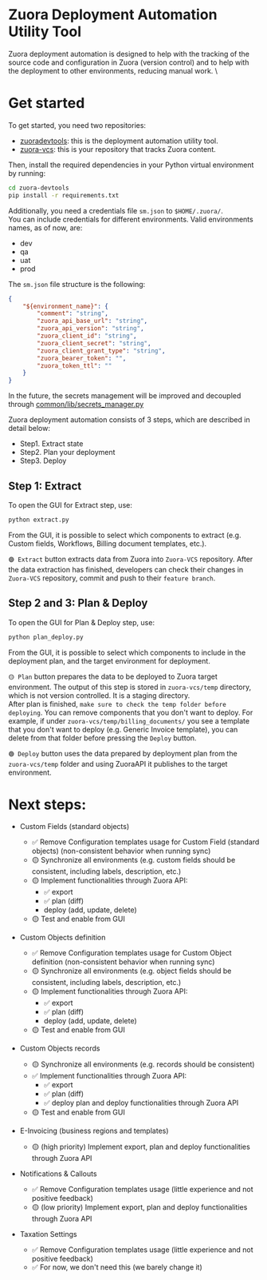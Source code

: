# Zuora Deployment Automation Utility Tool

Zuora deployment automation is designed to help with the tracking of the source code and configuration in Zuora (version control) and to help with the deployment to other environments, reducing manual work. \

# Get started
To get started, you need two repositories:
- [zuoradevtools](https://github.com/armenb4/zuoradevtools): this is the deployment automation utility tool.
- [zuora-vcs](...): this is your repository that tracks Zuora content.

Then, install the required dependencies in your Python virtual environment by running:
```sh
cd zuora-devtools
pip install -r requirements.txt
```

Additionally, you need a credentials file ``sm.json`` to ``$HOME/.zuora/``. \
You can include credentials for different environments. Valid environments names, as of now, are:
- dev
- qa
- uat
- prod


The ``sm.json`` file structure is the following:
```json
{
    "${environment_name}": {
        "comment": "string",
        "zuora_api_base_url": "string",
        "zuora_api_version": "string",
        "zuora_client_id": "string",
        "zuora_client_secret": "string",
        "zuora_client_grant_type": "string",
        "zuora_bearer_token": "",
        "zuora_token_ttl": ""
    }
}
```

In the future, the secrets management will be improved and decoupled through [common/lib/secrets_manager.py](common/lib/secrets_manager.py)

Zuora deployment automation consists of 3 steps, which are described in detail below:
- Step1. Extract state
- Step2. Plan your deployment
- Step3. Deploy


## Step 1: Extract
To open the GUI for Extract step, use:

```sh
python extract.py
```
From the GUI, it is possible to select which components to extract (e.g. Custom fields, Workflows, Billing document templates, etc.).

``🟣 Extract`` button extracts data from Zuora into ``Zuora-VCS`` repository. 
After the data extraction has finished, developers can check their changes in ``Zuora-VCS`` repository, commit and push to their ``feature branch``.

## Step 2 and 3: Plan & Deploy
To open the GUI for Plan & Deploy step, use:

```sh
python plan_deploy.py
```

From the GUI, it is possible to select which components to include in the deployment plan, and the target environment for deployment.

``🟡 Plan`` button prepares the data to be deployed to Zuora target environment. The output of this step is stored in ``zuora-vcs/temp`` directory, which is not version controlled. It is a staging directory.\
After plan is finished, ``make sure to check the temp folder before deploying``. You can remove components that you don't want to deploy. For example, if under ``zuora-vcs/temp/billing_documents/`` you see a template that you don't want to deploy (e.g. Generic Invoice template), you can delete from that folder before pressing the ``Deploy`` button.

``🟢 Deploy`` button uses the data prepared by deployment plan from the ``zuora-vcs/temp`` folder and using ZuoraAPI it publishes to the target environment. 


# Next steps:

- Custom Fields (standard objects)
    - ✅ Remove Configuration templates usage for Custom Field (standard objects) (non-consistent behavior when running sync)
    - 🟡 Synchronize all environments (e.g. custom fields should be consistent, including labels, description, etc.)
    - 🟡 Implement functionalities through Zuora API:
        - ✅ export
        - ✅ plan (diff)
        - deploy (add, update, delete)
    - 🟡 Test and enable from GUI

- Custom Objects definition
    - ✅ Remove Configuration templates usage for Custom Object definition (non-consistent behavior when running sync)
    - 🟡 Synchronize all environments (e.g. object fields should be consistent, including labels, description, etc.)
    - 🟡 Implement functionalities through Zuora API:
        - ✅ export
        - ✅ plan (diff)
        - deploy (add, update, delete)
    - 🟡 Test and enable from GUI

- Custom Objects records 
    - 🟡 Synchronize all environments (e.g. records should be consistent)
    - ✅ Implement functionalities through Zuora API:
        - ✅ export
        - ✅ plan (diff)
        - ✅ deploy
        plan and deploy functionalities through Zuora API
    - 🟡 Test and enable from GUI

- E-Invoicing (business regions and templates)
    - 🟡 (high priority) Implement export, plan and deploy functionalities through Zuora API

- Notifications & Callouts
    - ✅ Remove Configuration templates usage (little experience and not positive feedback)
    - 🟡 (low priority) Implement export, plan and deploy functionalities through Zuora API

- Taxation Settings
    - ✅ Remove Configuration templates usage (little experience and not positive feedback)
    - ✅ For now, we don't need this (we barely change it)








